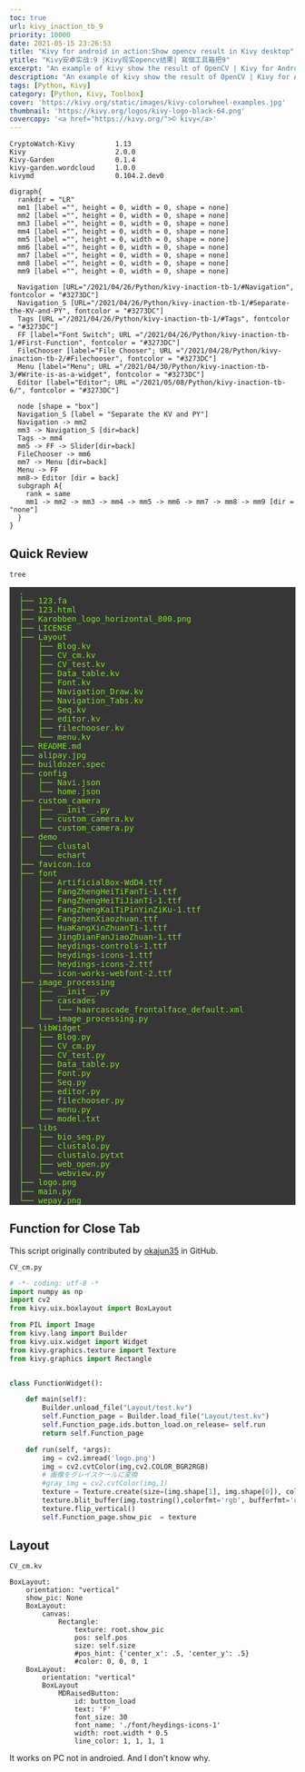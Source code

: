 ```yaml
---
toc: true
url: kivy_inaction_tb_9
priority: 10000
date: 2021-05-15 23:26:53
title: "Kivy for android in action:Show opencv result in Kivy desktop"
ytitle: "Kivy安卓实战:9 |Kivy现实opencv结果| 寫個工具箱把9"
excerpt: "An example of kivy show the result of OpenCV | Kivy for Android"
description: "An example of kivy show the result of OpenCV | Kivy for Android"
tags: [Python, Kivy]
category: [Python, Kivy, Toolbox]
cover: 'https://kivy.org/static/images/kivy-colorwheel-examples.jpg'
thumbnail: 'https://kivy.org/logos/kivy-logo-black-64.png'
covercopy: '<a href="https://kivy.org/">© kivy</a>'
---
```


```
CryptoWatch-Kivy          1.13
Kivy                      2.0.0
Kivy-Garden               0.1.4
kivy-garden.wordcloud     1.0.0
kivymd                    0.104.2.dev0
```

```graphviz
digraph{
  rankdir = "LR"
  mm1 [label ="", height = 0, width = 0, shape = none]
  mm2 [label ="", height = 0, width = 0, shape = none]
  mm3 [label ="", height = 0, width = 0, shape = none]
  mm4 [label ="", height = 0, width = 0, shape = none]
  mm5 [label ="", height = 0, width = 0, shape = none]
  mm6 [label ="", height = 0, width = 0, shape = none]
  mm7 [label ="", height = 0, width = 0, shape = none]
  mm8 [label ="", height = 0, width = 0, shape = none]
  mm9 [label ="", height = 0, width = 0, shape = none]

  Navigation [URL="/2021/04/26/Python/kivy-inaction-tb-1/#Navigation", fontcolor = "#3273DC"]
  Navigation_S [URL="/2021/04/26/Python/kivy-inaction-tb-1/#Separate-the-KV-and-PY", fontcolor = "#3273DC"]
  Tags [URL ="/2021/04/26/Python/kivy-inaction-tb-1/#Tags", fontcolor = "#3273DC"]
  FF [label="Font Switch"; URL ="/2021/04/26/Python/kivy-inaction-tb-1/#First-Function", fontcolor = "#3273DC"]
  FileChooser [label="File Chooser"; URL ="/2021/04/28/Python/kivy-inaction-tb-2/#Filechooser", fontcolor = "#3273DC"]
  Menu [label="Menu"; URL ="/2021/04/30/Python/kivy-inaction-tb-3/#Write-is-as-a-widget", fontcolor = "#3273DC"]
  Editor [label="Editor"; URL ="/2021/05/08/Python/kivy-inaction-tb-6/", fontcolor = "#3273DC"]

  node [shape = "box"]
  Navigation_S [label = "Separate the KV and PY"]
  Navigation -> mm2
  mm3 -> Navigation_S [dir=back]
  Tags -> mm4
  mm5 -> FF -> Slider[dir=back]
  FileChooser -> mm6
  mm7 -> Menu [dir=back]
  Menu -> FF
  mm8-> Editor [dir = back]
  subgraph A{
    rank = same
    mm1 -> mm2 -> mm3 -> mm4 -> mm5 -> mm6 -> mm7 -> mm8 -> mm9 [dir = "none"]
  }
}
```

## Quick Review
```bash
tree
```
<pre style= "color:#76EE00; background-color:#363636">
  .
  ├── 123.fa
  ├── 123.html
  ├── Karobben_logo_horizontal_800.png
  ├── LICENSE
  ├── Layout
  │   ├── Blog.kv
  │   ├── CV_cm.kv
  │   ├── CV_test.kv
  │   ├── Data_table.kv
  │   ├── Font.kv
  │   ├── Navigation_Draw.kv
  │   ├── Navigation_Tabs.kv
  │   ├── Seq.kv
  │   ├── editor.kv
  │   ├── filechooser.kv
  │   └── menu.kv
  ├── README.md
  ├── alipay.jpg
  ├── buildozer.spec
  ├── config
  │   ├── Navi.json
  │   └── home.json
  ├── custom_camera
  │   ├── __init__.py
  │   ├── custom_camera.kv
  │   └── custom_camera.py
  ├── demo
  │   ├── clustal
  │   └── echart
  ├── favicon.ico
  ├── font
  │   ├── ArtificialBox-WdD4.ttf
  │   ├── FangZhengHeiTiFanTi-1.ttf
  │   ├── FangZhengHeiTiJianTi-1.ttf
  │   ├── FangZhengKaiTiPinYinZiKu-1.ttf
  │   ├── FangzhenXiaozhuan.ttf
  │   ├── HuaKangXinZhuanTi-1.ttf
  │   ├── JingDianFanJiaoZhuan-1.ttf
  │   ├── heydings-controls-1.ttf
  │   ├── heydings-icons-1.ttf
  │   ├── heydings-icons-2.ttf
  │   └── icon-works-webfont-2.ttf
  ├── image_processing
  │   ├── __init__.py
  │   ├── cascades
  │   │   └── haarcascade_frontalface_default.xml
  │   └── image_processing.py
  ├── libWidget
  │   ├── Blog.py
  │   ├── CV_cm.py
  │   ├── CV_test.py
  │   ├── Data_table.py
  │   ├── Font.py
  │   ├── Seq.py
  │   ├── editor.py
  │   ├── filechooser.py
  │   ├── menu.py
  │   └── model.txt
  ├── libs
  │   ├── bio_seq.py
  │   ├── clustalo.py
  │   ├── clustalo.pytxt
  │   ├── web_open.py
  │   └── webview.py
  ├── logo.png
  ├── main.py
  └── wepay.png
</pre>

## Function for Close Tab

This script originally contributed by [okajun35](https://github.com/okajun35/kivy_show_opencv_pillow) in GitHub.

`CV_cm.py`

```python CV_test.py
# -*- coding: utf-8 -*
import numpy as np
import cv2
from kivy.uix.boxlayout import BoxLayout

from PIL import Image
from kivy.lang import Builder
from kivy.uix.widget import Widget
from kivy.graphics.texture import Texture
from kivy.graphics import Rectangle


class FunctionWidget():

    def main(self):
        Builder.unload_file("Layout/test.kv")
        self.Function_page = Builder.load_file("Layout/test.kv")
        self.Function_page.ids.button_load.on_release= self.run
        return self.Function_page

    def run(self, *args):
        img = cv2.imread('logo.png')
        img = cv2.cvtColor(img,cv2.COLOR_BGR2RGB)
        # 画像をグレイスケールに変換
        #gray_img = cv2.cvtColor(img,1)
        texture = Texture.create(size=(img.shape[1], img.shape[0]), colorfmt='rgb', bufferfmt='ubyte') # BGRモードで用意,ubyteはデフォルト引数なので指定なくてもよい
        texture.blit_buffer(img.tostring(),colorfmt='rgb', bufferfmt='ubyte')  # ★ここもBGRで指定しないとRGBになって色の表示がおかしくなる
        texture.flip_vertical()
        self.Function_page.show_pic  = texture
```

## Layout

`CV_cm.kv`
```kv CV_test.kv
BoxLayout:
    orientation: "vertical"
    show_pic: None
    BoxLayout:
        canvas:
            Rectangle:
                texture: root.show_pic
                pos: self.pos
                size: self.size
                #pos_hint: {'center_x': .5, 'center_y': .5}
                #color: 0, 0, 0, 1
    BoxLayout:
        orientation: "vertical"
        BoxLayout
            MDRaisedButton:
                id: button_load
                text: 'F'
                font_size: 30
                font_name: './font/heydings-icons-1'
                width: root.width * 0.5
                line_color: 1, 1, 1, 1
```

It works on PC not in androied. And I don't know why.

